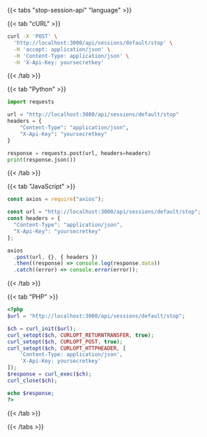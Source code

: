 <div></div>

{{< tabs "stop-session-api" "language" >}}

{{< tab "cURL" >}}

```sh
curl -X 'POST' \
  'http://localhost:3000/api/sessions/default/stop' \
  -H 'accept: application/json' \
  -H 'Content-Type: application/json' \
  -H 'X-Api-Key: yoursecretkey'
```

{{< /tab >}}

{{< tab "Python" >}}

```python
import requests

url = "http://localhost:3000/api/sessions/default/stop"
headers = {
    "Content-Type": "application/json",
    "X-Api-Key": "yoursecretkey"
}

response = requests.post(url, headers=headers)
print(response.json())
```

{{< /tab >}}

{{< tab "JavaScript" >}}

```javascript
const axios = require("axios");

const url = "http://localhost:3000/api/sessions/default/stop";
const headers = {
  "Content-Type": "application/json",
  "X-Api-Key": "yoursecretkey"
};

axios
  .post(url, {}, { headers })
  .then((response) => console.log(response.data))
  .catch((error) => console.error(error));
```

{{< /tab >}}

{{< tab "PHP" >}}

```php
<?php
$url = "http://localhost:3000/api/sessions/default/stop";

$ch = curl_init($url);
curl_setopt($ch, CURLOPT_RETURNTRANSFER, true);
curl_setopt($ch, CURLOPT_POST, true);
curl_setopt($ch, CURLOPT_HTTPHEADER, [
    'Content-Type: application/json',
    'X-Api-Key: yoursecretkey'
]);
$response = curl_exec($ch);
curl_close($ch);

echo $response;
?>
```

{{< /tab >}}

{{< /tabs >}}
